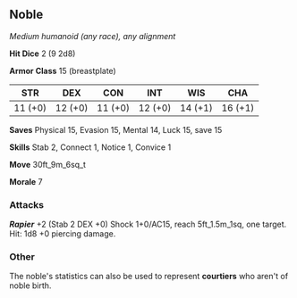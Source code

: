 ## Noble

*Medium humanoid (any race), any alignment*

**Hit Dice** 2 (9 2d8)

**Armor Class** 15 (breastplate)

| STR     | DEX     | CON     | INT     | WIS     | CHA     |
|---------|---------|---------|---------|---------|---------|
| 11 (+0) | 12 (+0) | 11 (+0) | 12 (+0) | 14 (+1) | 16 (+1) |

**Saves** Physical 15, Evasion 15, Mental 14, Luck 15, save 15

**Skills** Stab 2, Connect 1, Notice 1, Convice 1

**Move** 30ft\_9m\_6sq\_t

**Morale** 7

### Attacks

***Rapier*** +2 (Stab 2 DEX +0) Shock 1+0/AC15, reach 5ft\_1.5m\_1sq, one target. Hit: 1d8 +0 piercing damage.

### Other

The noble's statistics can also be used to represent **courtiers** who aren't of noble birth.

